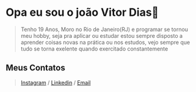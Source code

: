 # Opa eu sou o joão Vitor Dias👋
> Tenho 19 Anos, Moro no Rio de Janeiro(RJ) e programar se tornou meu hobby, seja pra aplicar ou estudar estou sempre disposto a aprender coisas novas na prática ou nos estudos, vejo sempre que tudo se torna exelente quando exercitado constantemente

## Meus Contatos
> [Instagram](https://www.instagram.com/diasz_jao/) / [Linkedin](https://www.linkedin.com/in/jo%C3%A3o-vitor-dias-51b54925b/) / [Email]()
<!---
DiasZinX/DiasZinX is a ✨ special ✨ repository because its `README.md` (this file) appears on your GitHub profile.
You can click the Preview link to take a look at your changes.
--->
